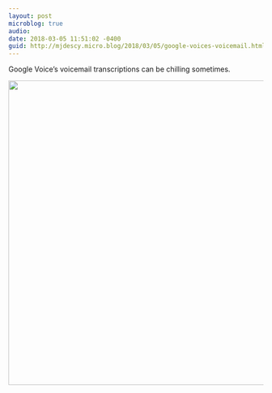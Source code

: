 ```yaml
---
layout: post
microblog: true
audio: 
date: 2018-03-05 11:51:02 -0400
guid: http://mjdescy.micro.blog/2018/03/05/google-voices-voicemail.html
---
```

Google Voice’s voicemail transcriptions can be chilling sometimes.

<img src="http://mjdescy.micro.blog/uploads/2018/1cb3be8d51.jpg" width="599" height="600" />
